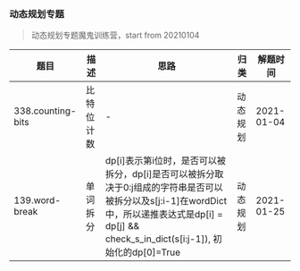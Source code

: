 ### 动态规划专题

> 动态规划专题魔鬼训练营，start from 20210104

|  题目   | 描述  | 思路 | 归类 | 解题时间 |
|  ----  | ----  | ---- | ---- | ---- |
|338.counting-bits|比特位计数|-|动态规划|2021-01-04|
|139.word-break|单词拆分|dp[i]表示第i位时，是否可以被拆分，dp[i]是否可以被拆分取决于0:j组成的字符串是否可以被拆分以及s[j:i-1]在wordDict中，所以递推表达式是dp[i] = dp[j] && check_s_in_dict(s[i:j-1]), 初始化的dp[0]=True |动态规划|2021-01-25|

